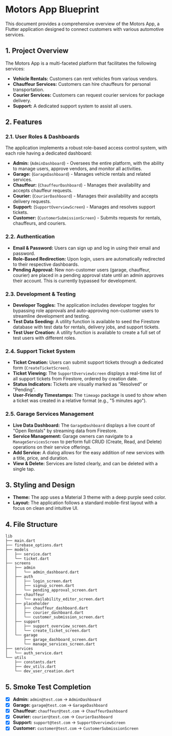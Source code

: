 # Motors App Blueprint

This document provides a comprehensive overview of the Motors App, a Flutter application designed to connect customers with various automotive services.

## 1. Project Overview

The Motors App is a multi-faceted platform that facilitates the following services:

- **Vehicle Rentals:** Customers can rent vehicles from various vendors.
- **Chauffeur Services:** Customers can hire chauffeurs for personal transportation.
- **Courier Services:** Customers can request courier services for package delivery.
- **Support:** A dedicated support system to assist all users.

## 2. Features

### 2.1. User Roles & Dashboards

The application implements a robust role-based access control system, with each role having a dedicated dashboard:

- **Admin:** (`AdminDashboard`) - Oversees the entire platform, with the ability to manage users, approve vendors, and monitor all activities.
- **Garage:** (`GarageDashboard`) - Manages vehicle rentals and related services.
- **Chauffeur:** (`ChauffeurDashboard`) - Manages their availability and accepts chauffeur requests.
- **Courier:** (`CourierDashboard`) - Manages their availability and accepts delivery requests.
- **Support:** (`SupportOverviewScreen`) - Manages and resolves support tickets.
- **Customer:** (`CustomerSubmissionScreen`) - Submits requests for rentals, chauffeurs, and couriers.

### 2.2. Authentication

- **Email & Password:** Users can sign up and log in using their email and password.
- **Role-Based Redirection:** Upon login, users are automatically redirected to their respective dashboards.
- **Pending Approval:** New non-customer users (garage, chauffeur, courier) are placed in a pending approval state until an admin approves their account. This is currently bypassed for development.

### 2.3. Development & Testing

- **Developer Toggles:** The application includes developer toggles for bypassing role approvals and auto-approving non-customer users to streamline development and testing.
- **Test Data Seeding:** A utility function is available to seed the Firestore database with test data for rentals, delivery jobs, and support tickets.
- **Test User Creation:** A utility function is available to create a full set of test users with different roles.

### 2.4. Support Ticket System

- **Ticket Creation:** Users can submit support tickets through a dedicated form (`CreateTicketScreen`).
- **Ticket Viewing:** The `SupportOverviewScreen` displays a real-time list of all support tickets from Firestore, ordered by creation date.
- **Status Indicators:** Tickets are visually marked as "Resolved" or "Pending".
- **User-Friendly Timestamps:** The `timeago` package is used to show when a ticket was created in a relative format (e.g., "5 minutes ago").

### 2.5. Garage Services Management

- **Live Data Dashboard:** The `GarageDashboard` displays a live count of "Open Rentals" by streaming data from Firestore.
- **Service Management:** Garage owners can navigate to a `ManageServicesScreen` to perform full CRUD (Create, Read, and Delete) operations on their service offerings.
- **Add Service:** A dialog allows for the easy addition of new services with a title, price, and duration.
- **View & Delete:** Services are listed clearly, and can be deleted with a single tap.

## 3. Styling and Design

- **Theme:** The app uses a Material 3 theme with a deep purple seed color.
- **Layout:** The application follows a standard mobile-first layout with a focus on clean and intuitive UI.

## 4. File Structure

```
lib
├── main.dart
├── firebase_options.dart
├── models
│   ├── service.dart
│   └── ticket.dart
├── screens
│   ├── admin
│   │   └── admin_dashboard.dart
│   ├── auth
│   │   ├── login_screen.dart
│   │   ├── signup_screen.dart
│   │   └── pending_approval_screen.dart
│   ├── chauffeur
│   │   └── availability_editor_screen.dart
│   ├── placeholder
│   │   ├── chauffeur_dashboard.dart
│   │   ├── courier_dashboard.dart
│   │   └── customer_submission_screen.dart
│   ├── support
│   │   ├── support_overview_screen.dart
│   │   └── create_ticket_screen.dart
│   └── garage
│       ├── garage_dashboard_screen.dart
│       └── manage_services_screen.dart
├── services
│   └── auth_service.dart
└── utils
    ├── constants.dart
    ├── dev_utils.dart
    └── dev_user_creation.dart
```

## 5. Smoke Test Completion

- [x] **Admin:** `admin@test.com` -> `AdminDashboard`
- [x] **Garage:** `garage@test.com` -> `GarageDashboard`
- [x] **Chauffeur:** `chauffeur@test.com` -> `ChauffeurDashboard`
- [x] **Courier:** `courier@test.com` -> `CourierDashboard`
- [x] **Support:** `support@test.com` -> `SupportOverviewScreen`
- [x] **Customer:** `customer@test.com` -> `CustomerSubmissionScreen`

